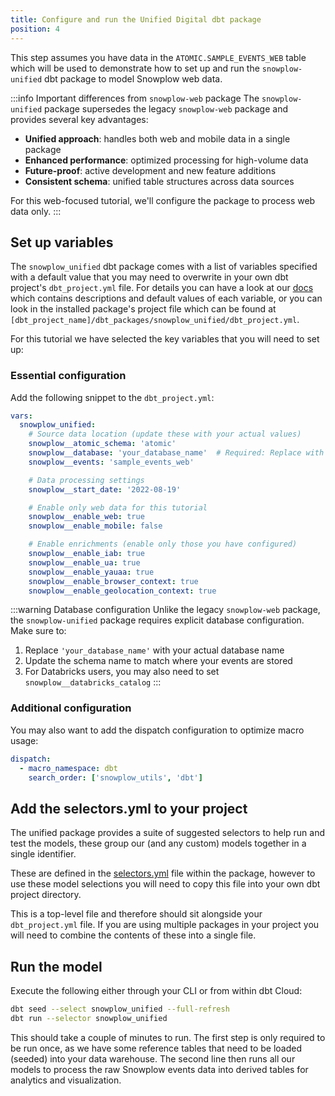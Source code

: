 ```yaml
---
title: Configure and run the Unified Digital dbt package
position: 4
---
```


This step assumes you have data in the `ATOMIC.SAMPLE_EVENTS_WEB` table which will be used to demonstrate how to set up and run the `snowplow-unified` dbt package to model Snowplow web data.

:::info Important differences from `snowplow-web` package
The `snowplow-unified` package supersedes the legacy `snowplow-web` package and provides several key advantages:
- **Unified approach**: handles both web and mobile data in a single package
- **Enhanced performance**: optimized processing for high-volume data
- **Future-proof**: active development and new feature additions
- **Consistent schema**: unified table structures across data sources

For this web-focused tutorial, we'll configure the package to process web data only.
:::

## Set up variables

The `snowplow_unified` dbt package comes with a list of variables specified with a default value that you may need to overwrite in your own dbt project's `dbt_project.yml` file. For details you can have a look at our [docs](https://docs.snowplow.io/docs/modeling-your-data/modeling-your-data-with-dbt/dbt-configuration/unified/) which contains descriptions and default values of each variable, or you can look in the installed package's project file which can be found at `[dbt_project_name]/dbt_packages/snowplow_unified/dbt_project.yml`.

For this tutorial we have selected the key variables that you will need to set up:

### Essential configuration

Add the following snippet to the `dbt_project.yml`:

```yml
vars:
  snowplow_unified:
    # Source data location (update these with your actual values)
    snowplow__atomic_schema: 'atomic'
    snowplow__database: 'your_database_name'  # Required: Replace with your actual database name
    snowplow__events: 'sample_events_web'

    # Data processing settings
    snowplow__start_date: '2022-08-19'

    # Enable only web data for this tutorial
    snowplow__enable_web: true
    snowplow__enable_mobile: false

    # Enable enrichments (enable only those you have configured)
    snowplow__enable_iab: true
    snowplow__enable_ua: true
    snowplow__enable_yauaa: true
    snowplow__enable_browser_context: true
    snowplow__enable_geolocation_context: true
```

:::warning Database configuration
Unlike the legacy `snowplow-web` package, the `snowplow-unified` package requires explicit database configuration. Make sure to:
1. Replace `'your_database_name'` with your actual database name
2. Update the schema name to match where your events are stored
3. For Databricks users, you may also need to set `snowplow__databricks_catalog`
:::

### Additional configuration

You may also want to add the dispatch configuration to optimize macro usage:

```yml
dispatch:
  - macro_namespace: dbt
    search_order: ['snowplow_utils', 'dbt']
```

## Add the selectors.yml to your project

The unified package provides a suite of suggested selectors to help run and test the models, these group our (and any custom) models together in a single identifier.

These are defined in the [selectors.yml](https://github.com/snowplow/dbt-snowplow-unified/blob/main/selectors.yml) file within the package, however to use these model selections you will need to copy this file into your own dbt project directory.

This is a top-level file and therefore should sit alongside your `dbt_project.yml` file. If you are using multiple packages in your project you will need to combine the contents of these into a single file.

## Run the model

Execute the following either through your CLI or from within dbt Cloud:

```bash
dbt seed --select snowplow_unified --full-refresh
dbt run --selector snowplow_unified
```

This should take a couple of minutes to run. The first step is only required to be run once, as we have some reference tables that need to be loaded (seeded) into your data warehouse. The second line then runs all our models to process the raw Snowplow events data into derived tables for analytics and visualization.
